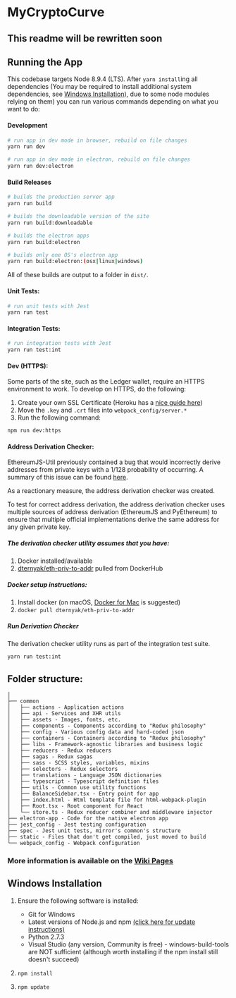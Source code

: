 # MyCryptoCurve 

## This readme will be rewritten soon
##
##

## Running the App

This codebase targets Node 8.9.4 (LTS). After `yarn install`ing all dependencies (You may be required to install additional system dependencies, see [Windows Installation](#windows-installation)), due to some node modules relying on them) you can run various commands depending on what you want to do:

#### Development

```bash
# run app in dev mode in browser, rebuild on file changes
yarn run dev
```

```bash
# run app in dev mode in electron, rebuild on file changes
yarn run dev:electron
```

#### Build Releases

```bash
# builds the production server app
yarn run build
```

```bash
# builds the downloadable version of the site
yarn run build:downloadable
```

```bash
# builds the electron apps
yarn run build:electron

# builds only one OS's electron app
yarn run build:electron:(osx|linux|windows)
```

All of these builds are output to a folder in `dist/`.

#### Unit Tests:

```bash
# run unit tests with Jest
yarn run test
```

#### Integration Tests:

```bash
# run integration tests with Jest
yarn run test:int
```

#### Dev (HTTPS):

Some parts of the site, such as the Ledger wallet, require an HTTPS environment to work. To develop on HTTPS, do the following:

1. Create your own SSL Certificate (Heroku has a [nice guide here](https://devcenter.heroku.com/articles/ssl-certificate-self))
2. Move the `.key` and `.crt` files into `webpack_config/server.*`
3. Run the following command:

```bash
npm run dev:https
```

#### Address Derivation Checker:

EthereumJS-Util previously contained a bug that would incorrectly derive addresses from private keys with a 1/128 probability of occurring. A summary of this issue can be found [here](https://www.reddit.com/r/ethereum/comments/48rt6n/using_myetherwalletcom_just_burned_me_for/d0m4c6l/).

As a reactionary measure, the address derivation checker was created.

To test for correct address derivation, the address derivation checker uses multiple sources of address derivation (EthereumJS and PyEthereum) to ensure that multiple official implementations derive the same address for any given private key.

##### The derivation checker utility assumes that you have:

1. Docker installed/available
2. [dternyak/eth-priv-to-addr](https://hub.docker.com/r/dternyak/eth-priv-to-addr/) pulled from DockerHub

##### Docker setup instructions:

1. Install docker (on macOS, [Docker for Mac](https://docs.docker.com/docker-for-mac/) is suggested)
2. `docker pull dternyak/eth-priv-to-addr`

##### Run Derivation Checker

The derivation checker utility runs as part of the integration test suite.

```bash
yarn run test:int
```

## Folder structure:

```
│
├── common
│   ├── actions - Application actions
│   ├── api - Services and XHR utils
│   ├── assets - Images, fonts, etc.
│   ├── components - Components according to "Redux philosophy"
│   ├── config - Various config data and hard-coded json
│   ├── containers - Containers according to "Redux philosophy"
│   ├── libs - Framework-agnostic libraries and business logic
│   ├── reducers - Redux reducers
│   ├── sagas - Redux sagas
│   ├── sass - SCSS styles, variables, mixins
│   ├── selectors - Redux selectors
│   ├── translations - Language JSON dictionaries
│   ├── typescript - Typescript definition files
│   ├── utils - Common use utility functions
│   ├── BalanceSidebar.tsx - Entry point for app
│   ├── index.html - Html template file for html-webpack-plugin
│   ├── Root.tsx - Root component for React
│   └── store.ts - Redux reducer combiner and middleware injector
├── electron-app - Code for the native electron app
├── jest_config - Jest testing configuration
├── spec - Jest unit tests, mirror's common's structure
├── static - Files that don't get compiled, just moved to build
└── webpack_config - Webpack configuration
```

### More information is available on the [Wiki Pages](https://github.com/MyCryptoHQ/MyCrypto/wiki)

## Windows Installation

1. Ensure the following software is installed:
    - Git for Windows
    - Latest versions of Node.js and npm [(click here for update instructions)](https://stackoverflow.com/a/19584407/2860309)
    - Python 2.7.3
    - Visual Studio (any version, Community is free) - windows-build-tools are NOT sufficient (although worth installing if the npm install still doesn't succeed)
    
2. `npm install`
3. `npm update`
